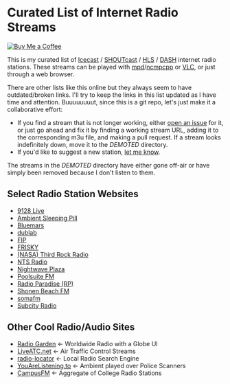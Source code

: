 # Curated List of Internet Radio Streams

[![Buy Me a Coffee](https://img.shields.io/badge/Buy%20Me%20a-Coffee-orange)](https://www.buymeacoffee.com/mpierce)

This is my curated list of
[Icecast](https://icecast.org) /
[SHOUTcast](https://www.shoutcast.com) /
[HLS](https://en.wikipedia.org/wiki/HTTP_Live_Streaming) /
[DASH](https://en.wikipedia.org/wiki/Dynamic_Adaptive_Streaming_over_HTTP) 
internet radio stations.
These streams can be played with [mpd](https://www.musicpd.org)/[ncmpcpp](https://wiki.archlinux.org/title/ncmpcpp) 
or [VLC](https://wiki.archlinux.org/title/VLC_media_player), 
or just through a web browser.

There are other lists like this online
but they always seem to have outdated/broken links.
I'll try to keep the links in this list updated 
as I have time and attention.
Buuuuuuuut, since this is a git repo, 
let's just make it a collaborative effort:

  - If you find a stream that is not longer working,
    either [open an issue](https://github.com/mikepierce/internet-radio-streams/issues) for it,
    or just go ahead and fix it by finding a working stream URL, 
    adding it to the corresponding m3u file, and making a pull request.
    If a stream looks indefinitely down, move it to the _DEMOTED_ directory.
  - If you'd like to suggest a new station,
    [let me know](https://github.com/mikepierce/internet-radio-streams/discussions/categories/station-suggestions).

The streams in the _DEMOTED_ directory 
have either gone off-air
or have simply been removed 
because I don't listen to them.

## Select Radio Station Websites

  - [9128 Live](https://9128.live)
  - [Ambient Sleeping Pill](https://ambientsleepingpill.com)
  - [Bluemars](http://echoesofbluemars.org) 
  - [dublab](https://www.dublab.com) 
  - [FIP](https://www.fip.fr) 
  - [FRISKY](https://www.friskyradio.com) 
  - [(NASA) Third Rock Radio](https://thirdrockradio.net) 
  - [NTS Radio](https://www.nts.live) 
  - [Nightwave Plaza](https://plaza.one) 
  - [Poolsuite FM](https://poolsuite.net) 
  - [Radio Paradise (RP)](https://radioparadise.com) 
  - [Shonen Beach FM](https://www.beachfm.co.jp) 
  - [somafm](https://somafm.com/) 
  - [Subcity Radio](https://subcity.org) 

## Other Cool Radio/Audio Sites

  - [Radio Garden](http://radio.garden/) ← Worldwide Radio with a Globe UI
  - [LiveATC.net](https://www.liveatc.net) ← Air Traffic Control Streams
  - [radio-locator](https://radio-locator.com) ← Local Radio Search Engine
  - [YouAreListening.to](http://youarelistening.to) ← Ambient played over Police Scanners
  - [CampusFM](https://www.campus-fm.com) ← Aggregate of College Radio Stations

